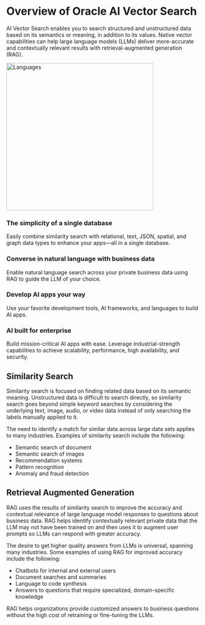 # Overview of Oracle AI Vector Search

AI Vector Search enables you to search structured and unstructured data based on its semantics or meaning, in addition to its values. Native vector capabilities can help large language models (LLMs) deliver more-accurate and contextually relevant results with retrieval-augmented generation (RAG).

<img src="images/database23ai_vector_search.png" width="384" alt="Languages"/>


### The simplicity of a single database
Easily combine similarity search with relational, text, JSON, spatial, and graph data types to enhance your apps—all in a single database.

### Converse in natural language with business data
Enable natural language search across your private business data using RAG to guide the LLM of your choice.

### Develop AI apps your way
Use your favorite development tools, AI frameworks, and languages to build AI apps.

### AI built for enterprise
Build mission-critical AI apps with ease. Leverage industrial-strength capabilities to achieve scalability, performance, high availability, and security.

## Similarity Search
Similarity search is focused on finding related data based on its semantic meaning. Unstructured data is difficult to search directly, so similarity search goes beyond simple keyword searches by considering the underlying text, image, audio, or video data instead of only searching the labels manually applied to it.

The need to identify a match for similar data across large data sets applies to many industries. Examples of similarity search include the following:
- Semantic search of document
- Semantic search of images
- Recommendation systems
- Pattern recognition
- Anomaly and fraud detection

## Retrieval Augmented Generation
RAG uses the results of similarity search to improve the accuracy and contextual relevance of large language model responses to questions about business data. RAG helps identify contextually relevant private data that the LLM may not have been trained on and then uses it to augment user prompts so LLMs can respond with greater accuracy.

The desire to get higher quality answers from LLMs is universal, spanning many industries. Some examples of using RAG for improved accuracy include the following:
- Chatbots for internal and external users
- Document searches and summaries
- Language to code synthesis
- Answers to questions that require specialized, domain-specific knowledge

RAG helps organizations provide customized answers to business questions without the high cost of retraining or fine-tuning the LLMs.
